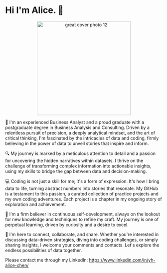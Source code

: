 # Hi I'm Alice. 👋

<p align="center">
<img src="https://github.com/yh-alice-chen/yh-alice-chen/assets/147277276/18b15e6e-80f3-4147-b25c-92fcf1640b94" width="300" alt="great cover photo 12">
<p>

👧 I'm an experienced Business Analyst and a proud graduate with a postgraduate degree in Business Analysis and Consulting. Driven by a relentless pursuit of precision, a deeply analytical mindset, and the art of critical thinking, I'm fascinated by the intricacies of data and coding, firmly believing in the power of data to unveil stories that inspire and inform.

🔍 My journey is marked by a meticulous attention to detail and a passion for uncovering the hidden narratives within datasets. I thrive on the challenge of transforming complex information into actionable insights, using my skills to bridge the gap between data and decision-making.

💻 Coding is not just a skill for me; it's a form of expression. It's how I bring data to life, turning abstract numbers into stories that resonate. My GitHub is a testament to this passion, a curated collection of practice projects and my own coding adventures. Each project is a chapter in my ongoing story of exploration and achievement.

🌱 I'm a firm believer in continuous self-development, always on the lookout for new knowledge and techniques to refine my craft. My journey is one of perpetual learning, driven by curiosity and a desire to excel.

🤝 I'm here to connect, collaborate, and share. Whether you're interested in discussing data-driven strategies, diving into coding challenges, or simply sharing insights, I welcome your comments and contacts. Let's explore the endless possibilities of data together.

Please contact me through my LinkedIn: https://www.linkedin.com/in/yh-alice-chen/
